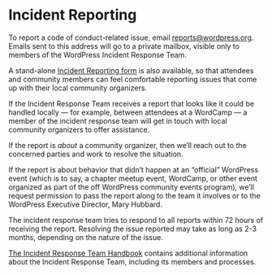 # Incident Reporting

To report a code of conduct\-related issue, email [reports@wordpress.org](mailto:reports@wordpress.org). Emails sent to this address will go to a private mailbox, visible only to members of the WordPress Incident Response Team.

A stand-alone [Incident Reporting form](https://central.wordcamp.org/incident-report/) is also available, so that attendees and community members can feel comfortable reporting issues that come up with their local community organizers.

If the Incident Response Team receives a report that looks like it could be handled locally — for example, between attendees at a WordCamp — a member of the incident response team will get in touch with local community organizers to offer assistance.

If the report is *about* a community organizer, then we’ll reach out to the concerned parties and work to resolve the situation.

If the report is about behavior that didn’t happen at an “official” WordPress event (which is to say, a chapter meetup event, WordCamp, or other event organized as part of the off WordPress community events program), we’ll request permission to pass the report along to the team it involves or to the WordPress Executive Director, Mary Hubbard.

The incident response team tries to respond to all reports within 72 hours of receiving the report. Resolving the issue reported may take as long as 2-3 months, depending on the nature of the issue.

[The Incident Response Team Handbook](https://make.wordpress.org/community/handbook/irt/) contains additional information about the Incident Response Team, including its members and processes.

<!--
*   [To-do](# "To-do")
-->
